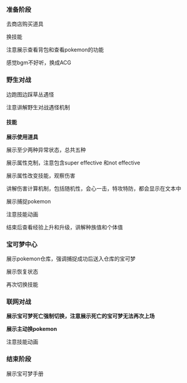### 准备阶段

去商店购买道具

换技能

注意展示查看背包和查看pokemon的功能

感觉bgm不好听，换成ACG

### 野生对战

边跑图边踩草丛遇怪

注意讲解野生对战遇怪机制

#### 技能

**展示使用道具**

展示至少两种异常状态，总共五种

展示属性克制，注意包含super effective 和not effective

展示属性改变技能，观察伤害

讲解伤害计算机制，包括随机性，会心一击，特攻特防，都会显示在文本中

展示捕捉pokemon

注意技能动画

结束后查看经验上升和升级，讲解种族值和个体值

### 宝可梦中心

展示pokemon仓库，强调捕捉成功后送入仓库的宝可梦

展示恢复状态

再次切换技能

### 联网对战

**展示宝可梦死亡强制切换，注意展示死亡的宝可梦无法再次上场**

**展示主动换pokemon**

注意技能动画

### 结束阶段

展示宝可梦手册